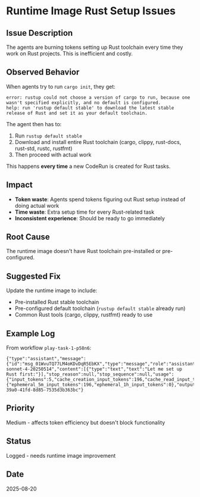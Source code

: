 # Runtime Image Rust Setup Issues

## Issue Description
The agents are burning tokens setting up Rust toolchain every time they work on Rust projects. This is inefficient and costly.

## Observed Behavior
When agents try to run `cargo init`, they get:
```
error: rustup could not choose a version of cargo to run, because one wasn't specified explicitly, and no default is configured.
help: run 'rustup default stable' to download the latest stable release of Rust and set it as your default toolchain.
```

The agent then has to:
1. Run `rustup default stable`
2. Download and install entire Rust toolchain (cargo, clippy, rust-docs, rust-std, rustc, rustfmt)
3. Then proceed with actual work

This happens **every time** a new CodeRun is created for Rust tasks.

## Impact
- **Token waste**: Agents spend tokens figuring out Rust setup instead of doing actual work
- **Time waste**: Extra setup time for every Rust-related task
- **Inconsistent experience**: Should be ready to go immediately

## Root Cause
The runtime image doesn't have Rust toolchain pre-installed or pre-configured.

## Suggested Fix
Update the runtime image to include:
- Pre-installed Rust stable toolchain
- Pre-configured default toolchain (`rustup default stable` already run)
- Common Rust tools (cargo, clippy, rustfmt) ready to use

## Example Log
From workflow `play-task-1-p58n6`:
```
{"type":"assistant","message":{"id":"msg_01WvuTQ77LM4oKDvDqR5EbKX","type":"message","role":"assistant","model":"claude-sonnet-4-20250514","content":[{"type":"text","text":"Let me set up Rust first:"}],"stop_reason":null,"stop_sequence":null,"usage":{"input_tokens":5,"cache_creation_input_tokens":196,"cache_read_input_tokens":30577,"cache_creation":{"ephemeral_5m_input_tokens":196,"ephemeral_1h_input_tokens":0},"output_tokens":1,"service_tier":"standard"}},"parent_tool_use_id":null,"session_id":"7926f2d9-39a0-41fd-8d85-7535d3b363bc"}
```

## Priority
Medium - affects token efficiency but doesn't block functionality

## Status
Logged - needs runtime image improvement

## Date
2025-08-20
